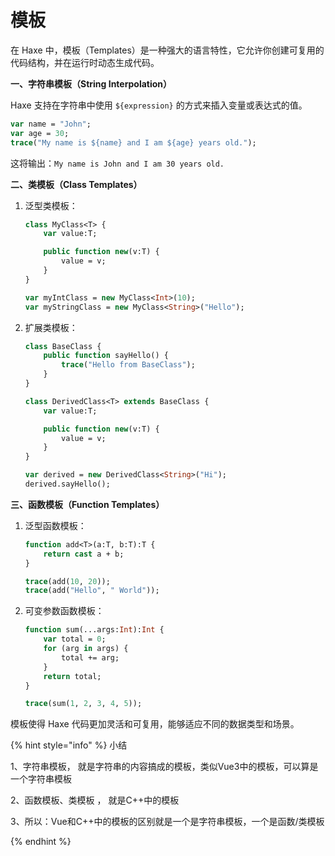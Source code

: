 # 模板

在 Haxe 中，模板（Templates）是一种强大的语言特性，它允许你创建可复用的代码结构，并在运行时动态生成代码。

**一、字符串模板（String Interpolation）**

Haxe 支持在字符串中使用 `${expression}` 的方式来插入变量或表达式的值。

```haxe
var name = "John";
var age = 30;
trace("My name is ${name} and I am ${age} years old.");
```

这将输出：`My name is John and I am 30 years old.`

**二、类模板（Class Templates）**

1.  泛型类模板：

    ```haxe
    class MyClass<T> {
        var value:T;

        public function new(v:T) {
            value = v;
        }
    }

    var myIntClass = new MyClass<Int>(10);
    var myStringClass = new MyClass<String>("Hello");
    ```
2.  扩展类模板：

    ```haxe
    class BaseClass {
        public function sayHello() {
            trace("Hello from BaseClass");
        }
    }

    class DerivedClass<T> extends BaseClass {
        var value:T;

        public function new(v:T) {
            value = v;
        }
    }

    var derived = new DerivedClass<String>("Hi");
    derived.sayHello();
    ```

**三、函数模板（Function Templates）**

1.  泛型函数模板：

    ```haxe
    function add<T>(a:T, b:T):T {
        return cast a + b;
    }

    trace(add(10, 20));
    trace(add("Hello", " World"));
    ```
2.  可变参数函数模板：

    ```haxe
    function sum(...args:Int):Int {
        var total = 0;
        for (arg in args) {
            total += arg;
        }
        return total;
    }

    trace(sum(1, 2, 3, 4, 5));
    ```

模板使得 Haxe 代码更加灵活和可复用，能够适应不同的数据类型和场景。



{% hint style="info" %}
小结

1、字符串模板， 就是字符串的内容搞成的模板，类似Vue3中的模板，可以算是一个字符串模板

2、函数模板、类模板 ， 就是C++中的模板

3、所以：Vue和C++中的模板的区别就是一个是字符串模板，一个是函数/类模板


{% endhint %}



